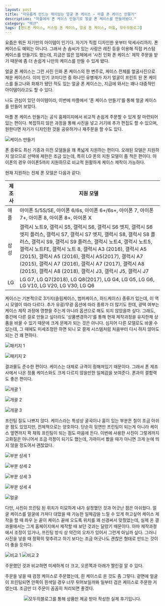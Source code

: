 ```yaml
---
layout: post
title: "자유롭게 만드는 재미있는 얼굴 폰 케이스 - 마플 폰 케이스 만들기"
description: "마플에서 폰 케이스 만들기로 얼굴 폰 케이스를 만들어봤다."
category: "패션"
tags: [핸드폰 케이스, 커스텀 폰 케이스, 얼굴 폰 케이스, 마플, 모두의블로그]
---
```


요즘은 뭐든 자기만의 아이템이 인기다.
자기가 직접 디자인한 옷부터 악세사리까지.
폰 케이스도 예외는 아니다.
그래서 손 솜씨가 있는 사람은 레진 등을 이용해 직접 커스텀 케이스를 만들기도 했는데,
지금은 많은 업체에서 '사진 인화 폰 케이스' 제작 주문을 받기 때문에
좀 더 손쉽게 나만의 케이스를 만들 수 있게 됐다.

얼굴 폰 케이스는 그런 사진 인화 폰 케이스의 한 변주로,
케이스 전체를 얼굴사진으로 채운 케이스다.
이미 인기 코미디언 중 하나인 유병재가
자기 얼굴이 프린트 된 폰 케이스를 들고나와 화재가 됐던 적도 있는 얼굴 폰 케이스는,
지금에 와서는 꽤나 대중적인 아이템이라고도 할 수 있다.

나도 관심이 있던 아이템이라, 이번에 마플에서 '폰 케이스 만들기'를 통해 얼굴 케이스를 만들어 보았다.

마플 폰 케이스 만들기는 공식 홈페이지에서 비교적 손쉽게 주문할 수 있게 잘 마련되어있는 편이다.
복잡하지 않은 과정을 통해 사진을 넣고 거기에 추가 편집도 할 수 있으며,
원한다면 자기가 디자인한 것을 공유하거나
재주문을 할 수도 있다.

![케이스 만들기](https://lh3.googleusercontent.com/u5-ZEKNRNX2YqBW9qKCRvfhmO_7dEqmDftiIwcHOld3VzyWwSqa53ABaXhEEtC9j6XQdX5N52Co7Dw=s560)

폰 종류도 최신 기종과 이전 모델들을 꽤 폭넓게 지원하는 편이다.
오래된 모델은 지원하지 않으므로 선택에 제한은 조금 있는데,
특히 LG 폰의 지원 모델이 좀 적은 편이다.
아이폰의 경우 아이폰5까지 지원하므로 비교적 원활하게 케이스 제작이 가능하다.

현재 지원하는 전체 폰 모델은 다음과 같다:

제조사 | 지원 모델
-------|-----------
애플   | 아이폰 5/5S/SE, 아이폰 6/6s, 아이폰 6+/6s+, 아이폰 7, 아이폰 7+, 아이폰 8, 아이폰 8+, 아이폰 X
삼성   | 갤럭시 노트9, 갤럭시 S5, 갤럭시 S6, 갤럭시 S6 엣지, 갤럭시 S6 엣지 플러스, 갤럭시 S7, 갤럭시 S7 엣지, 갤럭시 S8, 갤럭시 S8 플러스, 갤럭시 S9, 갤럭시 S9 플러스, 갤럭시 노트4, 갤럭시 노트5, 갤럭시 노트FE, 갤럭시 노트 8, 갤럭시 A3 (2016), 갤럭시 A5 (2015), 갤럭시 A5 (2016), 갤럭시 A5(2017), 갤럭시 A7 (2015), 갤럭시 A7 (2016), 갤럭시 A7 (2017), 갤럭시 A8 (2015), 갤럭시 A8 (2018), 갤럭시 J3, 갤럭시 J5, 갤럭시 J7
LG     | LG G7, LG Q7(2018), LG Q8(2017), LG G4, LG G5, LG G6, LG V10, LG V20, LG V30, LG Q6

케이스는 기본적으로 3가지(슬림케이스, 범퍼케이스, 하드케이스) 종류가 있는데,
이 역시 모델이 따라 다르다.
추가 유광/무광 옵션에 따라 종류가 더 많기도 한데,
광택 여부는 케이스 제작 과정에 영향을 주는게 아니라 옵션으로 해도 되지 않았을까 싶다.
그래도, 중간에 다른 걸로 만들고 싶더라도 '상품변경하기'를 통해
현재 제작과정을 유지한채 상품을 바꿀 수 있기 때문에 크게 문제가 되는 것은 아니다.
심지어 다른 모델로도 바꿀 수 있는데,
그 때에도 미세조정만 하면 되니 모 결제 시스템처럼 처음부터 다시 하지 않아도 되는 건 꽤 편하다.

![패키지 1](https://lh3.googleusercontent.com/Ayqs25l89TuvKSqznIDMBi_vWsw0IGm4TEci6jcX5kR7sZhlOBvkdgIRztPQPGzDToV_kiUURKgnsg=s480)

![패키지 2](https://lh3.googleusercontent.com/g2_rLyT6LVri412Cg65kx1PWP0r9O103Nf0515JJsvHTWkBckKj5dOzHognTehTZYRbQ2DjnJbgFCA=s480)

결과물도 준수한 편이다.
케이스는 대체로 규격이 정해져있기 때문이다.
그래서 폰 제조사에서 나온 정품 케이스와도 크게 다르지 않을만한 일체감을 보여준다.
폰과의 결합력도 좋은 편이다.

![개괄 1](https://lh3.googleusercontent.com/m39SbyDEGNrr8EK-shYs9oOYzCm5CY_nBPoCYPiZGWAoAxRAx_S_Oe8gJAK9H8SvMvMXCoXW6qWmEA=s480)

![개괄 2](https://lh3.googleusercontent.com/4zE3fXVAganI-txMcOeQKgNJLriZEZ3VxDB7lU_BYcXvPbum3Sa2LGVonoNGaCCY3G1hzAbIolqSFQ=s480)

![개괄 3](https://lh3.googleusercontent.com/Ls29Rb0_dMKi-ymg3nNNhwJ6hOPOdNWS4nuKp1ZKorxcpqVuI862sa4lgei3DvJJB7OTBHs5vulNwg=s480)

프린팅 질도 나쁘지 않다.
케이스라는 특성상 굴곡이나 홈이 있는 부분은 칠이 조금 아쉬운 점도 있었지만,
전체적으로는 양호하다.
단순히 뒷면만 프린팅이 되는게 아니라 케이스 옆면까지 꽉 채워 프린팅이 되는 점도 마음에 든다.
이번에 사용한 사진이 그렇게까지 고화질은 아니어서 조금 걱정이 되기도 했는데,
가까이서 봤을 때가 아니면 크게 눈에 띄지 않을 정도여서 괜찮았다.

![부분 상세 1](https://lh3.googleusercontent.com/0ZhTp9ZoEXHxQ_ekzTwts50I0PD08Fh33EpoPrjI5qcjW-IpYsFR7zEArXV7E9UoEcQdXasDew8IAw=s480)

![부분 상세 2](https://lh3.googleusercontent.com/TQh8WpWQw6VYXMkWKspD6E5ZQl0LHfvxHYTeoj3YwxJxN0huVM7pV7Qjk07jg9i-HIWWjXrGC6ootQ=s480)

![부분 상세 3](https://lh3.googleusercontent.com/4GcNaQmurzUvH_RHMLFaswqay_dh5j7jmocIjNL_3pY-ieuS6M8tydzd6jDgpRXTWspRes8lzumsIA=s480)

![부분 상세 4](https://lh3.googleusercontent.com/5MNASxec1moXnJsz-kVBjMmrGBIDeSmnHBxmHJX5yoFkJZXntT3EDm8EJ8VsgYqdVycZNFuacfOY8w=s480)

![얼굴](https://lh3.googleusercontent.com/CpmbcJVD_46Zl010HYn4iIyoyYOFx0pcmTOj97DJy3Q_jHM9EH2u7Xd4a9em59not7tDhrMNG_a9HA=s480)

다만, 사진이 프린팅 된 위치가 미묘하게 내가 설정했던 것과 어긋난 점은 아쉬웠다.
얼굴 케이스를 얼굴에 가져다 대었을 때 가능한 일체감을 느낄 수 있게 하고싶어
케이스 제작을 할 때 좌우 눈 끝이 케이스 끝에 오도록 위치를 꽤 신경써서 맞췄었는데,
실제 온 결과물에서는 그게 홈페이지에서 제작할 때 보던 것과는 달랐기 때문이다.
아마 제작과정에서 조정이 있거나, 프린팅 방식 상 약간의 오차가 있어서 그런게 아닐까 싶다.
그러니 사진을 넣을 때 정확히 맞추려고 하기 보다는 조금 어긋나도 괜찮은 형태로 만드는 것이 더 좋을 듯하다.

<div class="mediablock">
<img alt="비교 1" src="https://lh3.googleusercontent.com/tG2xqnD9mURZ1CnV_k7OcqzVJK1PDXGCKJnueEisi6ekTas5y2OfuoaFRgUGOLaWPma-1A7nM9rXeQ=h225" />
<img alt="비교 2" src="https://lh3.googleusercontent.com/P9A_sx7oex4uaI71ffNXs-DYH-Z64mNLOQ1PbqgU9TQj7r4iHQk4UXeiQk6k0Z_C_38GJSai_27aBg=h225" />
<p class="mediablock-caption">주문했던 것과 비교하면 미세하게 더 크고, 오른쪽과 아래가 짤린걸 알 수 있다.</p>
</div>

주문을 넣을 때 검정 케이스로 주문했는데,
흰 케이스로 온 것도 좀 그렇다.
겉면에 얼굴이 프린팅되면 안쪽이 흰색일 경우 너무 튀어보일까봐 일부터 검은 케이스로 주문한 거였는데.
조금만 더 주문이 꼼꼼히 처리되면 좋겠다.



<center><img src="https://moduad.com/img/sponser_img.php?mb_mb=reznoagmailcom&wr_wr=397512&bo_table=life&p_wr_wr=25477" alt="모두의블로그를 통해 상품만 제공 받아 작성한 실제 후기입니다." /></center>
